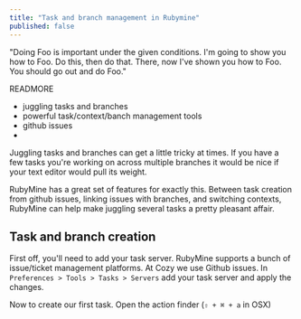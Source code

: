 ```yaml
---
title: "Task and branch management in Rubymine"
published: false
---
```


"Doing Foo is important under the given conditions. I'm going to show you how to Foo. Do this, then do that. There, now I've shown you how to Foo. You should go out and do Foo."

READMORE

- juggling tasks and branches
- powerful task/context/banch management tools
- github issues
-

Juggling tasks and branches can get a little tricky at times. If you have a few tasks you're working on across multiple branches it would be nice if your text editor would pull its weight.

RubyMine has a great set of features for exactly this. Between task creation from github issues, linking issues with branches, and switching contexts, RubyMine can help make juggling several tasks a pretty pleasant affair.

Task and branch creation
---


First off, you'll need to add your task server. RubyMine supports a bunch of issue/ticket management platforms. At Cozy we use Github issues. In `Preferences > Tools > Tasks > Servers` add your task server and apply the changes.

Now to create our first task. Open the action finder (`⇧ + ⌘ + a` in OSX)
